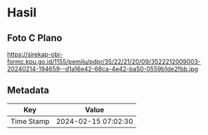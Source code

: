 # Hasil

## Foto C Plano

https://sirekap-obj-formc.kpu.go.id/1155/pemilu/pdpr/35/22/21/20/09/3522212009003-20240214-194659--d1a16e42-68ca-4e42-ba50-0559b1de2fbb.jpg


## Metadata

| Key        | Value               |
| ---------- | ------------------- |
| Time Stamp | 2024-02-15 07:02:30 |



